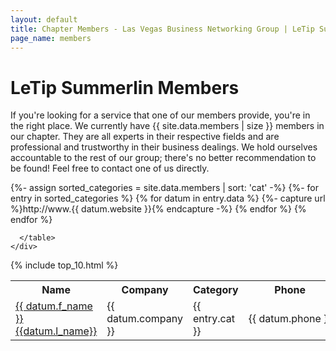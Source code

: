 ```yaml
---
layout: default
title: Chapter Members - Las Vegas Business Networking Group | LeTip Summerlin
page_name: members
---
```


<div class="container margin-b-30">
  <div class="wide_banner">
    <h1>LeTip Summerlin Members</h1>
</div>
  <div class="row">
    <div class="col-md-12">
      <p>If you're looking for a service that one of our members provide, you're in the right place.  We currently have {{ site.data.members | size }} members in our chapter.  They are all experts in their respective fields and are professional and trustworthy in their business dealings.  We hold ourselves accountable to the rest of our group; there's no better recommendation to be found!  Feel free to contact one of us directly.</p>
      <table class="rwd-table">
        <tr>
          <th>Name</th>
          <th>Company</th>
          <th>Category</th>
          <th nowrap>Phone</th>
          <th>Email</th>
          <th>Website</th>
          <th>Position</th>
        </tr>
        {%- assign sorted_categories = site.data.members | sort: 'cat'  -%}
        {%- for entry in sorted_categories %}
          {% for datum in entry.data %}
          {%- capture url %}http://www.{{ datum.website }}{% endcapture -%}
          <tr>
            <td data-th="Name"><a href="/members/{%- if datum.bio_page %}{{ datum.bio_page }}{% endif %}">{{ datum.f_name }} {{datum.l_name}}</a></td>
            <td data-th="Company">{{ datum.company }}</td>
            <td data-th="Catetory">{{ entry.cat }}</td>
            <td data-th="Phone" nowrap>{{ datum.phone }}</td>
            <td data-th="Email">{{ datum.email }}</td>
            <td data-th="Website"><a href="{{ url }}" target="_blank">{{ datum.website }}</a></td>
            <td data-th="Position">{{ datum.position }}</td>
          </tr>
          {% endfor %}
        {% endfor %}
        
      </table>
    </div>
  </div>
</div>

{% include top_10.html %}

